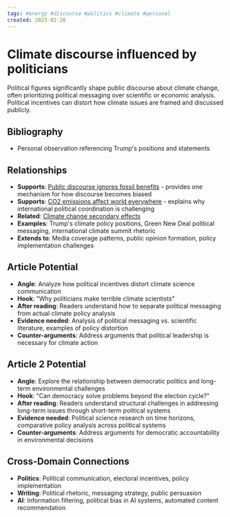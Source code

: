```yaml
---
tags: #energy #discourse #politics #climate #personal
created: 2025-02-26
---
```


# Climate discourse influenced by politicians

Political figures significantly shape public discourse about climate change, often prioritizing political messaging over scientific or economic analysis. Political incentives can distort how climate issues are framed and discussed publicly.

## Bibliography

- Personal observation referencing Trump's positions and statements

## Relationships
- **Supports**: [Public discourse ignores fossil benefits](energy-discourse-fossil-benefits.md) - provides one mechanism for how discourse becomes biased
- **Supports**: [CO2 emissions affect world everywhere](energy-co2-global-impact.md) - explains why international political coordination is challenging
- **Related**: [Climate change secondary effects](energy-climate-secondary-effects.md)
- **Examples**: Trump's climate policy positions, Green New Deal political messaging, international climate summit rhetoric
- **Extends to**: Media coverage patterns, public opinion formation, policy implementation challenges

## Article Potential
- **Angle**: Analyze how political incentives distort climate science communication
- **Hook**: "Why politicians make terrible climate scientists"
- **After reading**: Readers understand how to separate political messaging from actual climate policy analysis
- **Evidence needed**: Analysis of political messaging vs. scientific literature, examples of policy distortion
- **Counter-arguments**: Address arguments that political leadership is necessary for climate action

## Article 2 Potential
- **Angle**: Explore the relationship between democratic politics and long-term environmental challenges
- **Hook**: "Can democracy solve problems beyond the election cycle?"
- **After reading**: Readers understand structural challenges in addressing long-term issues through short-term political systems
- **Evidence needed**: Political science research on time horizons, comparative policy analysis across political systems
- **Counter-arguments**: Address arguments for democratic accountability in environmental decisions

## Cross-Domain Connections
- **Politics**: Political communication, electoral incentives, policy implementation
- **Writing**: Political rhetoric, messaging strategy, public persuasion
- **AI**: Information filtering, political bias in AI systems, automated content recommendation